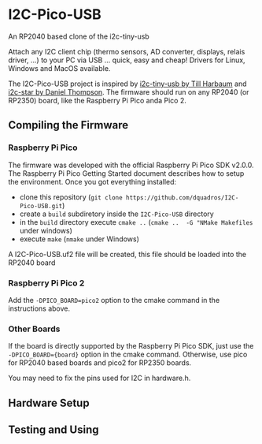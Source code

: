 # I2C-Pico-USB
An RP2040 based clone of the i2c-tiny-usb

Attach any I2C client chip (thermo sensors, AD converter, displays, relais driver, ...) to your PC via USB ... quick, easy and cheap! Drivers for Linux, Windows and MacOS available.

The I2C-Pico-USB project is inspired by [i2c-tiny-usb by Till Harbaum](https://github.com/harbaum/I2C-Tiny-USB) and [i2c-star by Daniel Thompson](https://github.com/daniel-thompson/i2c-star). The firmware should run on any RP2040 (or RP2350) board, like the Raspberry Pi Pico anda Pico 2.

## Compiling the Firmware

### Raspberry Pi Pico

The firmware was developed with the official Raspberry Pi Pico SDK v2.0.0. The Raspberry Pi Pico Getting Started document describes how to setup the environment. Once you got everything installed:

* clone this repository (```git clone https://github.com/dquadros/I2C-Pico-USB.git```)
* create a ```build``` subdiretory inside the ```I2C-Pico-USB``` directory
* in the ```build``` directory execute ```cmake ..``` (```cmake ..  -G "NMake Makefiles``` under windows)
* execute ```make``` (```nmake``` under Windows)

A I2C-Pico-USB.uf2 file will be created, this file should be loaded into the RP2040 board

### Raspberry Pi Pico 2

Add the ```-DPICO_BOARD=pico2``` option to the cmake command in the instructions above.

### Other Boards

If the board is directly supported by the Raspberry Pi Pico SDK, just use the  ```-DPICO_BOARD={board}``` option in the cmake command. Otherwise, use pico for RP2040 based boards and pico2 for RP2350 boards.

You may need to fix the pins used for I2C in hardware.h.

## Hardware Setup



## Testing and Using



